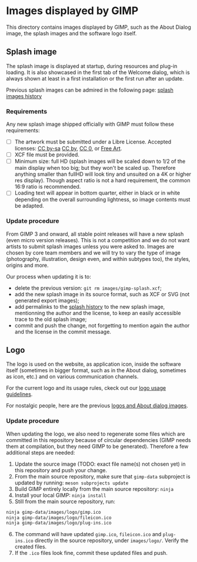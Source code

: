 # Images displayed by GIMP

This directory contains images displayed by GIMP, such as the About Dialog
image, the splash images and the software logo itself.

## Splash image

The splash image is displayed at startup, during resources and plug-in loading.
It is also showcased in the first tab of the Welcome dialog, which is always
shown at least in a first installation or the first run after an update.

Previous splash images can be admired in the following page: [splash images history](splash-log.md)

### Requirements

Any new splash image shipped officially with GIMP must follow these
requirements:

- [ ] The artwork must be submitted under a Libre License.
      Accepted licenses:
      [CC by-sa](https://creativecommons.org/licenses/by-sa/4.0/)
      [CC by](https://creativecommons.org/licenses/by/4.0/),
      [CC 0](https://creativecommons.org/publicdomain/zero/1.0/),
      or [Free Art](https://artlibre.org/licence/lal/en/).
- [ ] XCF file must be provided.
- [ ] Minimum size: full HD (splash images will be scaled down to 1/2
      of the main display when too big; but they won't be scaled up.
      Therefore anything smaller than fullHD will look tiny and
      unsuited on a 4K or higher res display). Though aspect ratio is not a hard
      requirement, the common 16:9 ratio is recommended.
- [ ] Loading text will appear in bottom quarter, either in black or in white
      depending on the overall surrounding lightness, so image contents must be
      adapted.

### Update procedure

From GIMP 3 and onward, all stable point releases will have a new splash (even
micro version releases). This is not a competition and we do not want artists to
submit splash images unless you were asked to. Images are chosen by core team
members and we will try to vary the type of image (photography, illustration,
design even, and within subtypes too), the styles, origins and more.

Our process when updating it is to:

* delete the previous version: `git rm images/gimp-splash.xcf`;
* add the new splash image in its source format, such as XCF or SVG (not
  generated export images);
* add permalinks to the [splash history](splash-log.md) to the new splash image,
  mentionning the author and the license, to keep an easily accessible trace to
  the old splash image;
* commit and push the change, not forgetting to mention again the author and the
  license in the commit message.

## Logo

The logo is used on the website, as application icon, inside the software
itself (sometimes in bigger format, such as in the About dialog, sometimes as
icon, etc.) and on various communication channels.

For the current logo and its usage rules, ckeck out our [logo usage
guidelines](logo/README.md).

For nostalgic people, here are the previous [logos and About dialog images](logo-log.md).

### Update procedure

When updating the logo, we also need to regenerate some files which are
committed in this repository because of circular dependencies (GIMP needs them
at compilation, but they need GIMP to be generated). Therefore a few additional
steps are needed:

1. Update the source image (TODO: exact file name(s) not chosen yet) in this
   repository and push your change.
2. From the main source repository, make sure that `gimp-data` subproject is
   updated by running: `meson subprojects update`
3. Build GIMP entirely locally from the main source repository: `ninja`
4. Install your local GIMP: `ninja install`
5. Still from the main source repository, run:
```sh
ninja gimp-data/images/logo/gimp.ico
ninja gimp-data/images/logo/fileicon.ico
ninja gimp-data/images/logo/plug-ins.ico
```
6. The command will have updated `gimp.ico`, `fileicon.ico` and `plug-ins.ico`
   directly in the source repository, under `images/logo/`. Verify the created
   files.
7. If the `.ico` files look fine, commit these updated files and push.
